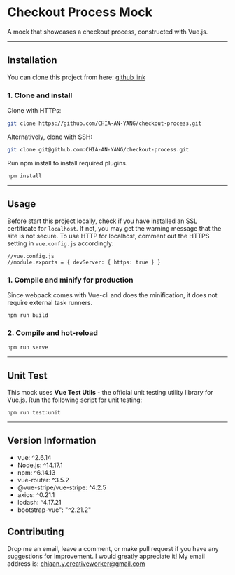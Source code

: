# Checkout Process Mock
A mock that showcases a checkout process, constructed with Vue.js.

---

## Installation
You can clone this project from here: [github link](https://github.com/CHIA-AN-YANG/checkout-process.git)
### 1. Clone and install
Clone with HTTPs:

```bash
git clone https://github.com/CHIA-AN-YANG/checkout-process.git
```
Alternatively, clone with SSH:
```bash
git clone git@github.com:CHIA-AN-YANG/checkout-process.git
```
Run npm install to install required plugins.
```
npm install
```
---

## Usage 
Before start this project locally, check if you have installed an SSL certificate for `localhost`. If not, you may get the warning message that the site is not secure.
To use HTTP for localhost, comment out the HTTPS setting in `vue.config.js` accordingly:
```
//vue.config.js
//module.exports = { devServer: { https: true } }
```
### 1. Compile and minify for production
Since webpack comes with Vue-cli and does the minification, it does not require external task runners.
```
npm run build
```
### 2. Compile and hot-reload
```
npm run serve
```

---

## Unit Test
This mock uses **Vue Test Utils** - the official unit testing utility library for Vue.js. 
Run the following script for unit testing:
```
npm run test:unit
```
---

## Version Information
  - vue: ^2.6.14
  - Node.js: ^14.17.1
  - npm: ^6.14.13
  - vue-router: ^3.5.2
  - @vue-stripe/vue-stripe: ^4.2.5
  - axios: ^0.21.1
  - lodash: ^4.17.21
  - bootstrap-vue": "^2.21.2"
  
## Contributing
Drop me an email, leave a comment, or make pull request if you have any suggestions for improvement. I would greatly appreciate it!
My email address is: chiaan.y.creativeworker@gmail.com
